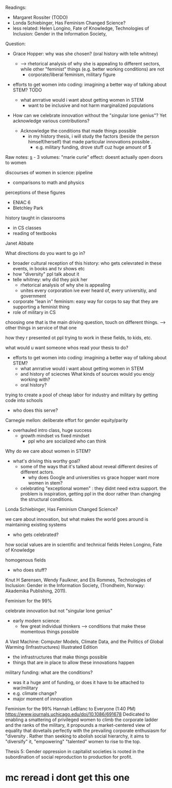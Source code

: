 
Readings:
- Margaret Rossiter (TODO)
- Londa Schiebinger, Has Feminism Changed Science?
- less related: Helen Longino, Fate of Knowledge, Technologies of Inclusion: Gender in the Information Society,

Question:
- Grace Hopper: why was she chosen? (oral history with telle whitney)
  - --> rhetorical analysis of why she is appealing to different sectors, while other "feminist" things (e.g. better working conditions) are not
    - corporate/liberal feminism, military figure

- efforts to get women into coding: imagining a better way of talking about STEM? TODO
  - what anrrative would i want about getting women in STEM
    - want to be inclusive and not harm marginalized populations

- How can we celebrate innovation without the "singular lone genius"? Yet acknowledge various contributions?
  - Acknowledge the conditions that made things possible
    - in my history thesis, i will study the factors (beside the person himself/herself) that made particular innovations possible .
      - e.g. military funding, drove stuff cuz huge amount of $

Raw notes:
[s](https://sts.cornell.edu/margaret-rossiter)
    - 3 volumes: "marie curie" effect: doesnt actually open doors to women

discourses of women in science: pipeline
- comparisons to math and physics

perceptions of these figures
- ENIAC 6
- Bletchley Park

history taught in classrooms
- in CS classes
- reading of textbooks

Janet Abbate

What directions do you want to go in?
- broader cultural reception of this history: who gets celevrated in these events, in books and tv shows etc
- how "diversity" ppl talk about it
- telle whitney: why did they pick her
  - rhetorical analysis of why she is appealing
  - unites every corporation ive ever heard of, every universitiy, and government
- corporate "lean in" feminism: easy way for corps to say that they are supporting a feminist thing
- role of military in CS

choosing one that is the main driving question, touch on different things.
--> other things in service of that one

how they r presented ot ppl trying to work in these fields, to kids, etc.

what would u want someone whos read your thesis to do?
- efforts to get women into coding: imagining a better way of talking about STEM?
  - what anrrative would i want about getting women in STEM
  - and history of sciecnes
What kinds of sources would you enojy working with?
  - oral history?

trying to create a pool of cheap labor for industry and military by getting code into schools
- who does this serve?

Carnegie mellon: deliberate effort for gender equity/parity
- overhauled intro class, huge success
  - growth mindset vs fixed mindset
    - ppl who are socialized who can think 


Why do we care about women in STEM?
- what's driving this worthy goal?
  - some of the ways that it's talked about reveal different desires of different actors.
    - why does Google and universities vs grace hopper want more women in stem?
  - celebrating "exceptional women" : they didnt need extra support. the problem is inspiration, getting ppl in the door rather than changing the structural conditions. 

Londa Schiebinger, Has Feminism Changed Science?

we care about innovation, but what makes the world goes around is maintaining existing systems
- who gets celebrated?

how social values are in scientific and technical fields
    Helen Longino, Fate of Knowledge

homogenous fields
- who does stuff?

Knut H Sørensen, Wendy Faulkner, and Els Rommes, Technologies of Inclusion: Gender in the Information Society, (Trondheim, Norway: Akademika Publishing, 2011).

Feminism for the 99%

celebrate innovation but not "singular lone genius"
- early modern science:
  - few great individual thinkers --> conditions that make these momentous things possible


A Vast Machine: Computer Models, Climate Data, and the Politics of Global Warming (Infrastructures) Illustrated Edition
- the infrastructures that make things possible
- things that are in place to allow these innovations happen

military funding:
what are the conditions?
- was it a huge amt of funding, or does it have to be attached to war/military
- e.g. climate change?
- major moment of innovation


Feminism for the 99%
Hannah LeBlanc to Everyone (1:40 PM)
https://www.journals.uchicago.edu/doi/10.1086/691678
Dedicated to enabling a smattering of
privileged women to climb the corporate ladder
and the ranks of the military, it propounds a
market-centered view of equality that dovetails
perfectly with the prevailing corporate enthusiasm
for "diversity
. Rather
than seeking to abolish social hierarchy, it aims to
"diversify" it, "empowering" "talented" women to
rise to the top. 

Thesis 5: Gender oppression in capitalist
societies is rooted in the subordination of
social reproduction to production for profit.  
# mc reread i dont get this one